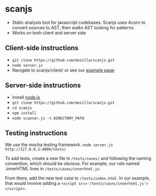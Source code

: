 scanjs
======

- Static analysis tool for javascript codebases. Scanjs uses Acorn to convert sources to AST, then walks AST looking for patterns.
- Works on both client and server side

Client-side instructions
------------------------
- ```git clone https://github.com/mozilla/scanjs.git```
- ```node server.js```
- Navigate to scanjs/client/ or see our [example page](http://mozilla.github.io/scanjs/client/)

Server-side instructions
------------------------
- Install [node.js](http://nodejs.org/)
- ```git clone https://github.com/mozilla/scanjs.git```
- ```cd scanjs```
- ```npm install```
- ```node scanner.js -t DIRECTORY_PATH```

Testing instructions
------------------------
We use the mocha testing framework.
```node server.js```
```http://127.0.0.1:4000/tests/```

To add tests, create a new file in ```/tests/cases/``` and following the naming
convention, which should be obvious. For example, our rule named .innerHTML
lives in ```/tests/cases/innerhtml.js```.

From there, add the new test case to ```/tests/index.html```. In our
example, that would involve adding a ```<script src='/tests/cases/innerhtml.js'></script>```.
